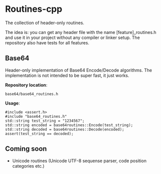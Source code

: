 # Routines-cpp #

The collection of header-only routines.

The idea is: you can get any header file with the name [feature]_routines.h and use it in your project without any compiler or linker setup. The repository also have tests for all features.

## Base64 ##
Header-only implementation of Base64 Encode/Decode algorithms. The implementation is not intended to be super fast, it just works.

__Repository location__:

    base64/base64_routines.h

__Usage__:
    
    #include <assert.h>
    #include "base64_routines.h"
    std::string test_string = "1234567";
    std::string encoded = base64routines::Encode(test_string);
    std::string decoded = base64routines::Decode(encoded);
    assert(test_string == decoded);

## Coming soon ##
*  Unicode routines (Unicode UTF-8 sequense parser, code position categories etc.)
